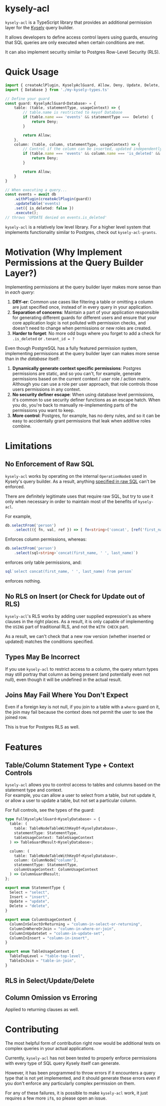 # kysely-acl

`kysely-acl` is a TypeScript library that provides an additional permission layer for the [Kysely](https://github.com/koskimas/kysely) query builder. 

It allows developers to define access control layers using guards, ensuring that SQL queries are only executed when certain conditions are met. 

It can also implement security similar to Postgres Row-Level Security (RLS).

# Quick Usage

```typescript
import { createAclPlugin, KyselyAclGuard, Allow, Deny, Update, Delete, ColumnInUpdateSet } from 'kysely-acl';
import { Database } from './my-kysely-types.ts'

// Define your guard
const guard: KyselyAclGuard<Database> = {
	table: (table, statementType, usageContext) => {
		// table.name is restricted to keyof Database
		if (table.name === 'events' && statementType ===  Delete) {
			return Deny;
		}

		return Allow;
	},
	column: (table, column, statementType, usageContext) => {
		// Control if the column can be inserted, updated independently
		if (table.name === 'events' && column.name === 'is_deleted' && statementType === Update && usageContext === ColumnInUpdateSet) {
			return Deny;
		}

		return Allow;
	}
}

// When executing a query...
const events = await db
	.withPlugin(createAclPlugin(guard))
	.updateTable('events)
	.set({ is_deleted: false })
	.execute();
// throws 'UPDATE denied on events.is_deleted'
```

`kysely-acl` is a relatively low level library.  For a higher level system that implements functionality similar to Postgres, check out `kysely-acl-grants`.

# Motivation (Why Implement Permissions at the Query Builder Layer?)

Implementing permissions at the query builder layer makes more sense than in *each query*:
1. **DRY-er**: Common use cases like filtering a table or omitting a column are just specified once, instead of in every query in your application.
2. **Separation of concerns**: Maintain a part of your application responsible for generating different guards for different users and ensure that your core application logic is not polluted with permission checks, and doesn't need to change when permissions or new roles are created.
3. **Harder to forget**: No more odd bugs where you forget to add a check for `.is_deleted` or `.tenant_id = ?`

Even though PostgreSQL has a fully featured permission system, implementing permissions at the query builder layer
can makes more sense than in *the database* itself:
1. **Dynamically generate context specific permissions**: Postgres permissions are static, and so you can't, for example, generate permissions based on the current context / user role / action matrix. Although you can use a role per user approach, that role controls those users permissions in any context.
3. **No security definer escape**: When using database level permissions, it's common to use security definer functions as an escape hatch. When you do, you're back to manually re-implementing parts of the permissions you want to keep.
3. **More control**: Postgres, for example, has no deny rules, and so it can be easy to accidentally grant permissions that leak when additive roles combine.

# Limitations

## No Enforcement of Raw SQL

`kysely-acl` works by operating on the internal `OperationNode`s used in Kysely's query builder. As a result, anything [specified in raw SQL](https://kysely-org.github.io/kysely-apidoc/interfaces/Sql.html) can't be enforced.

There are definitely legitimate uses that require raw SQL, but try to use it only when necessary in order to maintain most of
the benefits of `kysely-acl`. 

For example,
```typescript
db.selectFrom('person')
	.select(({ fn, val, ref }) => [ fn<string>('concat', [ref('first_name'), val(' '), ref('last_name')]) ])
```

Enforces column permissions, whereas:
```typescript
db.selectFrom('person')
	.select(sql<string>`concat(first_name, ' ', last_name)`)
```

enforces only table permissions, and:
```typescript
sql`select concat(first_name, ' ', last_name) from person`
```

enforces nothing.

## No RLS on Insert (or Check for Update out of RLS)

`kysely-acl`'s RLS works by adding user supplied expression's as where clauses in the right places. As a result, it is only capable of implementing
the `USING` part of traditional RLS, and not the `WITH CHECK` part.

As a result, we can't check that a new row version (whether inserted or updated) matches the conditions specified.

## Types May Be Incorrect

If you use `kysely-acl` to restrict access to a column, the query return types may still portray 
that column as being present (and potentially even not null), even though it will be undefined in the actual result.

## Joins May Fail Where You Don't Expect

Even if a foreign key is not null, if you join to a table with a `where` guard on it, the join may fail
because the context does not permit the user to see the joined row.

This is true for Postgres RLS as well.

# Features

## Table/Column Statement Type + Context Controls

`kysely-acl` allows you to control access to tables and columns based on the statement type and context.  
For example, you can allow a user to select from a table, but not update it, or allow a user to update a table, but not set a particular column.

For full controls, see the types of the guard:
```typescript
type FullKyselyAclGuard<KyselyDatabase> = {
  table: (
    table: TableNodeTableWithKeyOf<KyselyDatabase>,
    statementType: StatementType,
    tableUsageContext: TableUsageContext
  ) => TableGuardResult<KyselyDatabase>;

  column: (
    table: TableNodeTableWithKeyOf<KyselyDatabase>,
    column: ColumnNode["column"],
    statementType: StatementType,
    columnUsageContext: ColumnUsageContext
  ) => ColumnGuardResult;
};

export enum StatementType {
  Select = "select",
  Insert = "insert",
  Update = "update",
  Delete = "delete",
}

export enum ColumnUsageContext {
  ColumnInSelectOrReturning = "column-in-select-or-returning",
  ColumnInWhereOrJoin = "column-in-where-or-join",
  ColumnInUpdateSet = "column-in-update-set",
  ColumnInInsert = "column-in-insert",
}

export enum TableUsageContext {
  TableTopLevel = "table-top-level",
  TableInJoin = "table-in-join",
}
```

## RLS in Select/Update/Delete 

## Column Omission vs Erroring

Applied to returning clauses as well.

## 

# Contributing

The most helpful form of contribution right now would be additional tests on complex queries in your
actual applications.

Currently, `kysely-acl` has not been tested to properly enforce permissions with every type of SQL query
Kysely itself can generate.

However, it has been programmed to throw errors if it encounters a query type that is not yet implemented,
and it should generate these errors even if you don't enforce any particularly complex permission on them.

For any of these failures, it is possible to make `kysely-acl` work, it just requires a few more `if`s, so
please open an issue.

